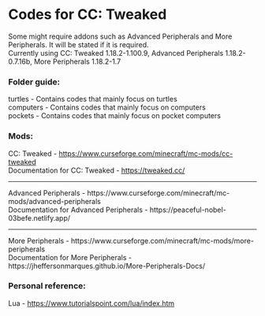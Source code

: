 # Codes for CC: Tweaked
Some might require addons such as Advanced Peripherals and More Peripherals. It will be stated if it is required.
<br>
Currently using CC: Tweaked 1.18.2-1.100.9, Advanced Peripherals 1.18.2-0.7.16b, More Peripherals 1.18.2-1.7

### Folder guide:
turtles - Contains codes that mainly focus on turtles
<br>
computers - Contains codes that mainly focus on computers
<br>
pockets - Contains codes that mainly focus on pocket computers

### Mods:
CC: Tweaked - https://www.curseforge.com/minecraft/mc-mods/cc-tweaked
<br>
Documentation for CC: Tweaked - https://tweaked.cc/
<br>
<hr>
Advanced Peripherals - https://www.curseforge.com/minecraft/mc-mods/advanced-peripherals
<br>
Documentation for Advanced Peripherals - https://peaceful-nobel-03befe.netlify.app/
<br>
<hr>
More Peripherals - https://www.curseforge.com/minecraft/mc-mods/more-peripherals
<br>
Documentation for More Peripherals - https://jheffersonmarques.github.io/More-Peripherals-Docs/

### Personal reference:
Lua - https://www.tutorialspoint.com/lua/index.htm